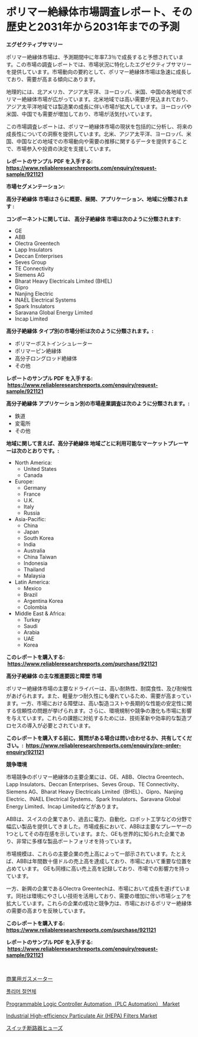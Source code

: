 <p><h1>ポリマー絶縁体市場調査レポート、その歴史と2031年から2031年までの予測</h1></p><p><strong>エグゼクティブサマリー</strong></p>
<p><p>ポリマー絶縁体市場は、予測期間中に年率7.3％で成長すると予想されています。この市場の調査レポートでは、市場状況に特化したエグゼクティブサマリーを提供しています。市場動向の要約として、ポリマー絶縁体市場は急速に成長しており、需要が高まる傾向にあります。</p><p>地理的には、北アメリカ、アジア太平洋、ヨーロッパ、米国、中国の各地域でポリマー絶縁体市場が広がっています。北米地域では高い需要が見込まれており、アジア太平洋地域では製造業の成長に伴い市場が拡大しています。ヨーロッパや米国、中国でも需要が増加しており、市場が活気付いています。</p><p>この市場調査レポートは、ポリマー絶縁体市場の現状を包括的に分析し、将来の成長性についての洞察を提供しています。北米、アジア太平洋、ヨーロッパ、米国、中国などの地域での市場動向や需要の推移に関するデータを提供することで、市場参入や投資の決定を支援しています。</p></p>
<p><strong>レポートのサンプル PDF を入手する: <a href="https://www.reliableresearchreports.com/enquiry/request-sample/921121">https://www.reliableresearchreports.com/enquiry/request-sample/921121</a></strong></p>
<p><strong>市場セグメンテーション:</strong></p>
<p><strong> 高分子絶縁体 市場はさらに概要、展開、アプリケーション、地域に分類されます :</strong></p>
<p><strong>コンポーネントに関しては、 高分子絶縁体 市場は次のように分類されます: &nbsp;</strong></p>
<p><ul><li>GE</li><li>ABB</li><li>Olectra Greentech</li><li>Lapp Insulators</li><li>Deccan Enterprises</li><li>Seves Group</li><li>TE Connectivity</li><li>Siemens AG</li><li>Bharat Heavy Electricals Limited (BHEL)</li><li>Gipro</li><li>Nanjing Electric</li><li>INAEL Electrical Systems</li><li>Spark Insulators</li><li>Saravana Global Energy Limited</li><li>Incap Limited</li></ul></p>
<p><strong> 高分子絶縁体 タイプ別の市場分析は次のように分類されます。:</strong></p>
<p><ul><li>ポリマーポストインシュレーター</li><li>ポリマーピン絶縁体</li><li>高分子ロングロッド絶縁体</li><li>その他</li></ul></p>
<p><strong>レポートのサンプル PDF を入手する: &nbsp;<a href="https://www.reliableresearchreports.com/enquiry/request-sample/921121">https://www.reliableresearchreports.com/enquiry/request-sample/921121</a></strong></p>
<p><strong> 高分子絶縁体 アプリケーション別の市場産業調査は次のように分類されます。:</strong></p>
<p><ul><li>鉄道</li><li>変電所</li><li>その他</li></ul></p>
<p><strong>地域に関して言えば、高分子絶縁体 地域ごとに利用可能なマーケットプレーヤーは次のとおりです。:</strong></p>
<p><ul>
    <li>
        North America:
        <ul>
            <li>United States</li>
            <li>Canada</li>
        </ul>
    </li>
    <li>
        Europe:
        <ul>
            <li>Germany</li>
            <li>France</li>
            <li>U.K.</li>
            <li>Italy</li>
            <li>Russia</li>
        </ul>
    </li>
    <li>
        Asia-Pacific:
        <ul>
            <li>China</li>
            <li>Japan</li>
            <li>South Korea</li>
            <li>India</li>
            <li>Australia</li>
            <li>China Taiwan</li>
            <li>Indonesia</li>
            <li>Thailand</li>
            <li>Malaysia</li>
        </ul>
    </li>
    <li>
        Latin America:
        <ul>
            <li>Mexico</li>
            <li>Brazil</li>
            <li>Argentina Korea</li>
            <li>Colombia</li>
        </ul>
    </li>
    <li>
        Middle East & Africa:
        <ul>
            <li>Turkey</li>
            <li>Saudi</li>
            <li>Arabia</li>
            <li>UAE</li>
            <li>Korea</li>
        </ul>
    </li>
    </ul></p>
<p><strong>このレポートを購入する: &nbsp;<a href="https://www.reliableresearchreports.com/purchase/921121">https://www.reliableresearchreports.com/purchase/921121</a></strong></p>
<p><strong>高分子絶縁体 の主な推進要因と障壁 市場</strong></p>
<p><p>ポリマー絶縁体市場の主要なドライバーは、高い耐熱性、耐腐食性、及び耐候性があげられます。また、軽量かつ耐久性にも優れているため、需要が高まっています。一方、市場における障壁は、高い製造コストや長期的な性能の安定性に関する信頼性の問題が挙げられます。さらに、環境規制や競争の激化も市場に影響を与えています。これらの課題に対処するためには、技術革新や効率的な製造プロセスの導入が必要とされています。</p></p>
<p><strong>このレポートを購入する前に、質問がある場合は問い合わせるか、共有してください。:&nbsp; <a href="https://www.reliableresearchreports.com/enquiry/pre-order-enquiry/921121">https://www.reliableresearchreports.com/enquiry/pre-order-enquiry/921121</a></strong></p>
<p><strong>競争環境</strong></p>
<p><p>市場競争のポリマー絶縁体の主要企業には、GE、ABB、Olectra Greentech、Lapp Insulators、Deccan Enterprises、Seves Group、TE Connectivity、Siemens AG、Bharat Heavy Electricals Limited（BHEL）、Gipro、Nanjing Electric、INAEL Electrical Systems、Spark Insulators、Saravana Global Energy Limited、Incap Limitedなどがあります。</p><p>ABBは、スイスの企業であり、過去に電力、自動化、ロボット工学などの分野で幅広い製品を提供してきました。市場成長において、ABBは主要なプレーヤーの1つとしてその存在感を示しています。また、GEも世界的に知られた企業であり、非常に多様な製品ポートフォリオを持っています。</p><p>市場規模は、これらの主要企業の売上高によって一部示されています。たとえば、ABBは年間数十億ドルの売上高を達成しており、市場において重要な位置を占めています。 GEも同様に高い売上高を記録しており、市場での影響力を持っています。</p><p>一方、新興の企業であるOlectra Greentechは、市場において成長を遂げています。同社は環境にやさしい技術を活用しており、需要の増加に伴い市場シェアを拡大しています。これらの企業の成功と競争力は、市場におけるポリマー絶縁体の需要の高まりを反映しています。</p></p>
<p><strong>このレポートを購入する: &nbsp; <a href="https://www.reliableresearchreports.com/purchase/921121">https://www.reliableresearchreports.com/purchase/921121</a></strong></p>
<p><strong>レポートのサンプル PDF を入手する: &nbsp;<a href="https://www.reliableresearchreports.com/enquiry/request-sample/921121">https://www.reliableresearchreports.com/enquiry/request-sample/921121</a></strong><strong></strong></p>
<p>&nbsp;</p>
<p><p><a href="https://github.com/lababdou/Market-Research-Report-List-2/blob/main/2940311182012.md">商業用ガスメーター</a></p><p><a href="https://github.com/sougarounis/Market-Research-Report-List-2/blob/main/9253241182008.md">폴리머 절연체</a></p><p><a href="https://issuu.com/reportprime-2/docs/programmable-logic-controller-automationplc-automa">Programmable Logic Controller Automation（PLC Automation） Market</a></p><p><a href="https://github.com/jhcraigie/Market-Research-Report-List-2/blob/main/industrial-high-efficiency-particulate-air-hepa-filters-market.md">Industrial High-efficiency Particulate Air (HEPA) Filters Market</a></p><p><a href="https://github.com/mohamedbakry57/Market-Research-Report-List-2/blob/main/1810290182011.md">スイッチ断路器ヒューズ</a></p></p>